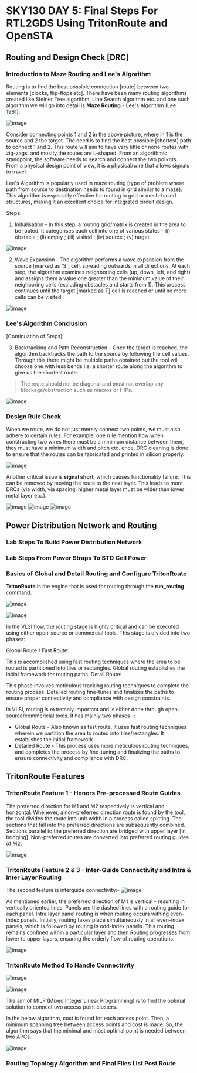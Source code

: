 # SKY130 DAY 5: Final Steps For RTL2GDS Using TritonRoute and OpenSTA
## Routing and Design Check [DRC]
### Introduction to Maze Routing and Lee's Algorithm

Routing is to find the best possible connection [route] between two elements [clocks, flip-flops etc]. There have been many routing algorithms created like Steiner Tree algorithm, Line Search algorithm etc. and one such algorithm we will go into detail is **Maze Routing** - Lee's Algorithm (Lee 1961). 

![image](https://github.com/ojasvi-shah/Advanced-Physical-Design-Using-OpenLANE--Ojasvi-Shah/assets/163879237/df16571e-0a37-413b-a7e6-a3646b122aee)

Consider connecting points 1 and 2 in the above picture, where in 1 is the source and 2 the target. The need is to find the best possible [shortest] path to connect 1 and 2. This route will aim to have very little or none routes with zig-zags, and mostly the routes are L-shaped. From an algorithmic standpoint, the software needs to search and connect the two poi+nts. From a physical design point of view, it is a physical/wire that allows signals to travel.

Lee's Algorithm is popularly used in maze routing [type of problem where path from source to destination needs to found in grid similar to a maze]. This algorithm is especially effective for routing in grid or mesh-based structures, making it an excellent choice for integrated circuit design.

Steps:

1. Initialisation - In this step, a routing grid/matrix is created in the area to be routed. It categorises each cell into one of various states - (i) obstacle ; (ii) empty ; (iii) visited ; (iv) source ; (v) target.

![image](https://github.com/ojasvi-shah/Advanced-Physical-Design-Using-OpenLANE--Ojasvi-Shah/assets/163879237/9893e362-d22c-4a50-bd05-8429647033f8)

2. Wave Expansion - The algorithm performs a wave expansion from the source [marked as 'S'] cell, spreading outwards in all directions. At each step, the algorithm examines neighboring cells (up, down, left, and right) and assigns them a value one greater than the minimum value of their neighboring cells (excluding obstacles and starts from 1). This process continues until the target [marked as T] cell is reached or until no more cells can be visited.
   
![image](https://github.com/ojasvi-shah/Advanced-Physical-Design-Using-OpenLANE--Ojasvi-Shah/assets/163879237/4c3d992d-6bde-4e43-a901-b0bddafa0e4b)

### Lee's Algorithm Conclusion

[Continuation of Steps]

3. Backtracking and Path Reconstruction - Once the target is reached, the algorithm backtracks the path to the source by following the cell values. Through this there might be multiple paths obtained but the tool will choose one with less bends i.e. a shorter route along the algorithm to give us the shortest route.

> The route should not be diagonal and must not overlap any blockage/obstruction such as macros or HIPs.

![image](https://github.com/ojasvi-shah/Advanced-Physical-Design-Using-OpenLANE--Ojasvi-Shah/assets/163879237/d81589f1-dc79-4d3d-9fab-83f4a369fa19)

### Design Rule Check

When we route, we do not just merely connect two points, we must also adhere to certain rules. For example, one rule mention how when constructing two wires there must be a minimum distance between them, they must have a minimum width and pitch etc. ence, DRC cleaning is done to ensure that the routes can be fabricated and printed in silicon properly.

![image](https://github.com/ojasvi-shah/Advanced-Physical-Design-Using-OpenLANE--Ojasvi-Shah/assets/163879237/0ca79794-eec7-446b-baba-1bef47a13257)

Another critical issue is **signal short**, which causes functionality failure. This can be removed by moving the route to the next layer. This leads to more DRCs (via width, via spacing, higher metal layer must be wider than lower metal layer etc.).

![image](https://github.com/ojasvi-shah/Advanced-Physical-Design-Using-OpenLANE--Ojasvi-Shah/assets/163879237/b8098b78-4113-4c5c-8ab7-cc9cf474cd2b)
![image](https://github.com/ojasvi-shah/Advanced-Physical-Design-Using-OpenLANE--Ojasvi-Shah/assets/163879237/87f5217b-15d8-47a7-aacc-d101f92cb03c)
![image](https://github.com/ojasvi-shah/Advanced-Physical-Design-Using-OpenLANE--Ojasvi-Shah/assets/163879237/c62c4681-7b0a-4801-905b-f0d413b6eb19)

## Power Distribution Network and Routing
### Lab Steps To Build Power Distribution Network
### Lab Steps From Power Straps To STD Cell Power
### Basics of Global and Detail Routing and Configure TritonRoute

**TritonRoute** is the engine that is used for routing through the **run_routing** command. 

![image](https://github.com/ojasvi-shah/Advanced-Physical-Design-Using-OpenLANE--Ojasvi-Shah/assets/163879237/8178e934-0397-4e74-82c0-68990b24606f)

![image](https://github.com/ojasvi-shah/Advanced-Physical-Design-Using-OpenLANE--Ojasvi-Shah/assets/163879237/2521622c-dfb7-4f33-84de-cbf6ecabfac7)

In the VLSI flow, the routing stage is highly critical and can be executed using either open-source or commercial tools. This stage is divided into two phases:

Global Route / Fast Route:

This is accomplished using fast routing techniques where the area to be routed is partitioned into tiles or rectangles. Global routing establishes the initial framework for routing paths.
Detail Route:

This phase involves meticulous tracking routing techniques to complete the routing process. Detailed routing fine-tunes and finalizes the paths to ensure proper connectivity and compliance with design constraints.

In VLSI, routing is extremely important and is either done through open-source/commericial tools. It has mainly two phases -:
- Global Route - Also known as fast route, it uses fast routing techniques wherein we partition the area to routed into tiles/rectangles. It establishes the initial framework
- Detailed Route - This process uses more meticulous routing techniques, and completes the process by fine-tuning and finalizing the paths to ensure connectivity and compliance with DRC.

## TritonRoute Features
### TritonRoute Feature 1 - Honors Pre-processed Route Guides

The preferred direction for M1 and M2 respectively is vertical and horizontal. Whenever, a non-preferred direction route is found by the tool, the tool divides the route into unit width in a process called splitting. The sections that fall into the preferred directions are subsequently combined. Sections parallel to the preferred direction are bridged with upper layer [in bridging]. Non-preferred routes are converted into preferred routing guides of M2.

![image](https://github.com/ojasvi-shah/Advanced-Physical-Design-Using-OpenLANE--Ojasvi-Shah/assets/163879237/f86b25d9-5bfc-42d9-a9a9-134a888d5c5c)


### TritonRoute Feature 2 & 3 - Inter-Guide Connectivity and Intra & Inter Layer Routing

The second feature is interguide connectivity:-
![image](https://github.com/ojasvi-shah/Advanced-Physical-Design-Using-OpenLANE--Ojasvi-Shah/assets/163879237/884ff7fc-f58a-407f-99e4-f51ed7ffcf2a)

As mentioned earlier, the preferred direction of M1 is vertical - resulting in vertically oriented lines. Panels are the dashed lines with a routing guide for each panel. Intra layer panel routing is when routing occurs withing even-index panels. Initially, routing takes place simultaneously in all even-index panels, which is followed by routing in odd-index panels. This routing remains confined within a particular layer and then Routing progresses from lower to upper layers, ensuring the orderly flow of routing operations.

![image](https://github.com/ojasvi-shah/Advanced-Physical-Design-Using-OpenLANE--Ojasvi-Shah/assets/163879237/4a811495-b77f-4892-a0a3-6811f8f06111)

### TritonRoute Method To Handle Connectivity

![image](https://github.com/ojasvi-shah/Advanced-Physical-Design-Using-OpenLANE--Ojasvi-Shah/assets/163879237/3374eb33-3680-4ce4-a86a-bd278db2f5e6)

![image](https://github.com/ojasvi-shah/Advanced-Physical-Design-Using-OpenLANE--Ojasvi-Shah/assets/163879237/7b41590c-4d09-49a8-9885-d5284c174357)

The aim of MILP (Mixed Integer Linear Programming) is to find the optimal solution to connect two access point clusters. 

In the below algorithm, cost is found for each access point. Then, a minimum spanning tree between access points and cost is made. So, the algorithm says that the minimal and most optimal point is needed between two APCs.

![image](https://github.com/ojasvi-shah/Advanced-Physical-Design-Using-OpenLANE--Ojasvi-Shah/assets/163879237/ec94132d-4372-4355-a70a-0b68bd3491f8)

### Routing Topology Algorithm and Final Files List Post Route
